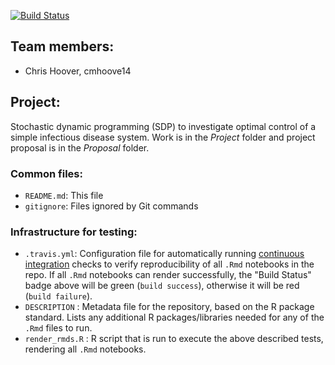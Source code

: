 [![Build Status](https://travis-ci.com/cmhoove14/optimal_control.svg?branch=master)](https://travis-ci.com/cmhoove14/optimal_control)

## Team members:  
+ Chris Hoover, cmhoove14

## Project:  
Stochastic dynamic programming (SDP) to investigate optimal control of a simple infectious disease system. Work is in the *Project* folder and project proposal is in the *Proposal* folder.

### Common files:  
+ `README.md`: This file
+ `gitignore`: Files ignored by Git commands

### Infrastructure for testing:  
+ `.travis.yml`: Configuration file for automatically running [continuous integration](https://travis-ci.com) checks to verify reproducibility of all `.Rmd` notebooks in the repo.  If all `.Rmd` notebooks can render successfully, the "Build Status" badge above will be green (`build success`), otherwise it will be red (`build failure`).  
+ `DESCRIPTION` : Metadata file for the repository, based on the R package standard. Lists any additional R packages/libraries needed for any of the `.Rmd` files to run.
+ `render_rmds.R` : R script that is run to execute the above described tests, rendering all `.Rmd` notebooks.
